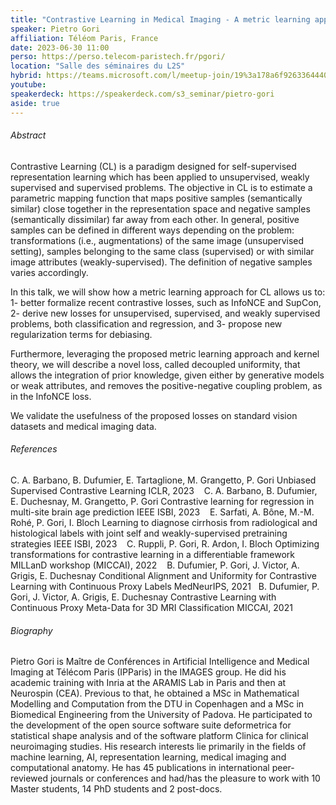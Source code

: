 ```yaml
---
title: "Contrastive Learning in Medical Imaging - A metric learning approach"
speaker: Pietro Gori
affiliation: Téléom Paris, France
date: 2023-06-30 11:00
perso: https://perso.telecom-paristech.fr/pgori/
location: "Salle des séminaires du L2S"
hybrid: https://teams.microsoft.com/l/meetup-join/19%3a178a6f926336444088eb120e42476f36%40thread.tacv2/1681737246400?context=%7b%22Tid%22%3a%2261f3e3b8-9b52-433a-a4eb-c67334ce54d5%22%2c%22Oid%22%3a%224d6c63a8-7eae-4099-804e-68bcb968bec0%22%7d
youtube: 
speakerdeck: https://speakerdeck.com/s3_seminar/pietro-gori
aside: true
---
```


<div style="text-align:center">
<script async class="speakerdeck-embed" data-id="0cf2383c24bd4278aa0b7808bd5162aa" data-ratio="1.33333333333333" src="//speakerdeck.com/assets/embed.js"></script></div>


###### Abstract

Contrastive Learning (CL) is a paradigm designed for self-supervised representation learning which has been applied to unsupervised,
weakly supervised and supervised problems.
The objective in CL is to estimate a parametric mapping function that maps positive samples (semantically similar) close together
in the representation space and negative samples (semantically dissimilar) far away from each other.
In general, positive samples can be defined in different ways depending on the problem:
transformations (i.e., augmentations) of the same image (unsupervised setting), samples belonging to the same class (supervised)
or with similar image attributes (weakly-supervised). The definition of negative samples varies accordingly.

In this talk, we will show how a metric learning approach for CL allows us to:
1- better formalize recent contrastive losses, such as InfoNCE and SupCon,
2- derive new losses for unsupervised, supervised, and weakly supervised problems, both classification and regression,
and 3- propose new regularization terms for debiasing.

Furthermore, leveraging the proposed metric learning approach and kernel theory, we will describe a novel loss, called decoupled uniformity,
that allows the integration of prior knowledge, given either by generative models or weak attributes,
and removes the positive-negative coupling problem, as in the InfoNCE loss.
 
We validate the usefulness of the proposed losses on standard vision datasets and medical imaging data.


###### References
C. A. Barbano, B. Dufumier, E. Tartaglione, M. Grangetto, P. Gori
Unbiased Supervised Contrastive Learning
ICLR, 2023 
 
C. A. Barbano, B. Dufumier, E. Duchesnay, M. Grangetto, P. Gori
Contrastive learning for regression in multi-site brain age prediction
IEEE ISBI, 2023 
 
E. Sarfati, A. Bône, M.-M. Rohé, P. Gori, I. Bloch
Learning to diagnose cirrhosis from radiological and histological labels with joint self and weakly-supervised pretraining strategies
IEEE ISBI, 2023 
 
C. Ruppli, P. Gori, R. Ardon, I. Bloch
Optimizing transformations for contrastive learning in a differentiable framework
MILLanD workshop (MICCAI), 2022 
 
B. Dufumier, P. Gori, J. Victor, A. Grigis, E. Duchesnay
Conditional Alignment and Uniformity for Contrastive Learning with Continuous Proxy Labels
MedNeurIPS, 2021
 
B. Dufumier, P. Gori, J. Victor, A. Grigis, E. Duchesnay
Contrastive Learning with Continuous Proxy Meta-Data for 3D MRI Classification
MICCAI, 2021


###### Biography

Pietro Gori is Maître de Conférences in Artificial Intelligence and Medical Imaging at Télécom Paris (IPParis) in the IMAGES group.
He did his academic training with Inria at the ARAMIS Lab in Paris and then at Neurospin (CEA).
Previous to that, he obtained a MSc in Mathematical Modelling and Computation from the DTU in Copenhagen
and a MSc in Biomedical Engineering from the University of Padova. He participated to the development of the open source software suite deformetrica
for statistical shape analysis and of the software platform Clinica for clinical neuroimaging studies.
His research interests lie primarily in the fields of machine learning, AI, representation learning, medical imaging and computational anatomy.
He has 45 publications in international peer-reviewed journals or conferences and had/has the pleasure to work with 10 Master students,
14 PhD students and 2 post-docs.
